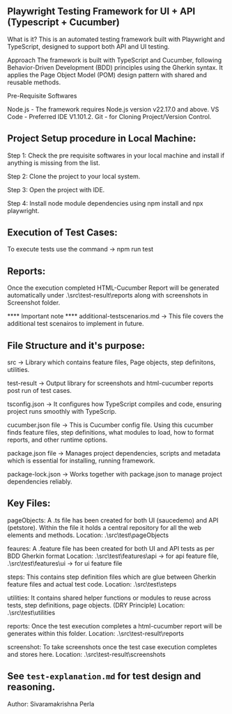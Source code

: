 Playwright Testing Framework for UI + API (Typescript + Cucumber)
------------------------------------------------------------------
What is it?
This is an automated testing framework built with Playwright and TypeScript, designed to support both API and UI testing.

Approach
The framework is built with TypeScript and Cucumber, following Behavior-Driven Development (BDD) principles using the Gherkin syntax. It applies the Page Object Model (POM) design pattern with shared and reusable methods.


Pre-Requisite Softwares

Node.js - The framework requires Node.js version v22.17.0 and above.
VS Code - Preferred IDE V1.101.2.
Git     - for Cloning Project/Version Control.

 Project Setup procedure in Local Machine:
 -------------------------------------

 Step 1: Check the pre requisite softwares in your local machine and install if anything is missing from the list.

 Step 2: Clone the project to your local system.

 Step 3: Open the project with IDE.

 Step 4: Install node module dependencies using npm install and npx playwright.

Execution of Test Cases:
----------------------------

To execute tests use the command -> npm run test

Reports:
---------------

Once the execution completed HTML-Cucumber Report will be generated automatically under .\src\test-result\reports along with screenshots in Screenshot folder.

**** Important note ****
additional-testscenarios.md -> This file covers the additional test scenairos to implement in future.


File Structure and it's purpose:
-------------------------------------

src -> Library which contains feature files, Page objects, step definitons, utilities.

test-result -> Output library for screenshots and html-cucumber reports post run of test cases.

tsconfig.json -> It configures how TypeScript compiles and code, ensuring project runs smoothly with TypeScrip.

cucumber.json file -> This is Cucumber config file. Using this cucumber finds feature files, step definitions, what modules to load, how to format reports, and other runtime options.

package.json file -> Manages project dependencies, scripts and metadata which is essential for installing, running framework.

package-lock.json -> Works together with package.json to manage project dependencies reliably. 

Key Files:
-----------
pageObjects: A .ts file has been created for both UI (saucedemo) and API (petstore). Within the file it holds a central repository for all the web elements and methods.
Location: .\src\test\pageObjects

feaures: A .feature file has been created for both UI and API tests as per BDD Gherkin format
Location: .\src\test\features\api -> for api feature file,
          .\src\test\features\ui -> for ui feature file

steps: This contains step definition files which are glue between Gherkin feature files and actual test code.
Location: .\src\test\steps

utilities: It contains shared helper functions or modules to reuse across tests, step definitions, page objects. (DRY Principle)
Location: .\src\test\utilities

reports: Once the test execution completes a html-cucumber report will be generates within this folder.
Location: .\src\test-result\reports

screenshot: To take screenshots once the test case execution completes and stores here.
Location: .\src\test-result\screenshots




See `test-explanation.md` for test design and reasoning.
--------------------------------------------------------------------
Author: Sivaramakrishna Perla
